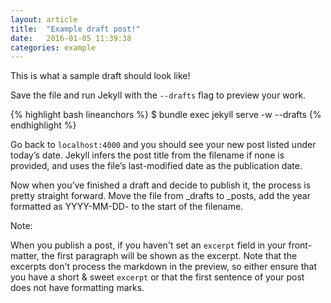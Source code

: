 ```yaml
---
layout: article
title:  "Example draft post!"
date:   2016-01-05 11:39:38
categories: example
---
```



This is what a sample draft should look like!

Save the file and run Jekyll with the `--drafts` flag to preview your work.

{% highlight bash lineanchors %}
$ bundle exec jekyll serve -w --drafts
{% endhighlight %}

Go back to `localhost:4000` and you should see your new post listed under today’s date. Jekyll infers the post title from the filename if none is provided, and uses the file’s last-modified date as the publication date.

Now when you’ve finished a draft and decide to publish it, the process is pretty straight forward. Move the file from _drafts to _posts, add the year formatted as YYYY-MM-DD- to the start of the filename.

Note: 

When you publish a post, if you haven't set an `excerpt` field in your front-matter, the first paragraph will be shown as the excerpt. Note that the excerpts don't process the markdown in the preview, so either ensure that you have a short & sweet `excerpt` or that the first sentence of your post does not have formatting marks.
